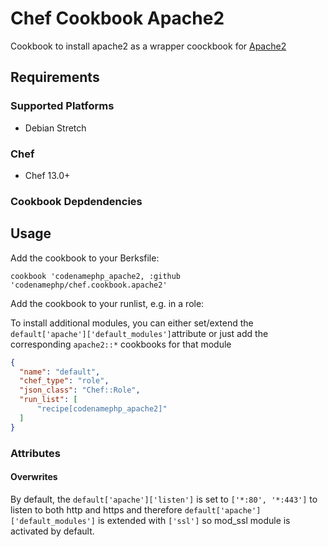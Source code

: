 # Chef Cookbook Apache2

Cookbook to install apache2 as a wrapper coockbook for [Apache2][apache2_github]

## Requirements

### Supported Platforms

- Debian Stretch

### Chef

- Chef 13.0+

### Cookbook Depdendencies

## Usage

Add the cookbook to your Berksfile:

```
cookbook 'codenamephp_apache2, :github 'codenamephp/chef.cookbook.apache2'
```

Add the cookbook to your runlist, e.g. in a role:

To install additional modules, you can either set/extend the `default['apache']['default_modules']`attribute or just
add the corresponding `apache2::*` cookbooks for that module

```json
{
  "name": "default",
  "chef_type": "role",
  "json_class": "Chef::Role",
  "run_list": [
	  "recipe[codenamephp_apache2]"
  ]
}
```

### Attributes

#### Overwrites

By default, the `default['apache']['listen']` is set to `['*:80', '*:443']` to listen to both http and https
and therefore `default['apache']['default_modules']` is extended with `['ssl']` so mod_ssl module is activated by default.

[apache2_github]: https://github.com/sous-chefs/apache2